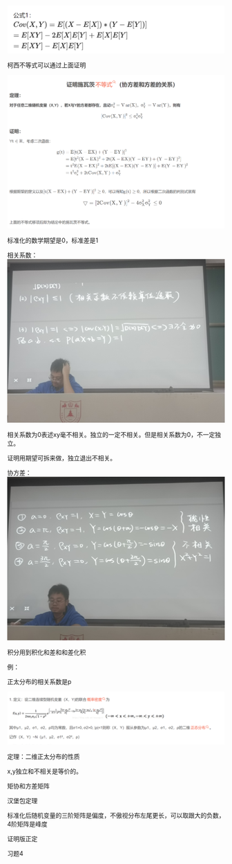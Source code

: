 ![image-20221020140959650](协方差.assets/image-20221020140959650.png)

柯西不等式可以通过上面证明

![image-20221020141423460](协方差.assets/image-20221020141423460.png)

标准化的数学期望是0，标准差是1

相关系数：![img](协方差.assets/9FE39EBAF4F630BED0C52C0D0E31843E.jpg)

相关系数为0表述xy毫不相关。独立的一定不相关。但是相关系数为0，不一定独立。

证明用期望可拆来做，独立退出不相关。

协方差：![img](协方差.assets/0F4E6E5297C4E5EB6105075FF683D427.jpg)

积分用到积化和差和和差化积

例：

正太分布的相关系数是p

![image-20221020144918442](协方差.assets/image-20221020144918442.png)

定理：二维正太分布的性质

x,y独立和不相关是等价的。

矩协和方差矩阵

汉堡包定理

标准化后随机变量的三阶矩阵是偏度，不傲视分布左尾更长，可以取跟大的负数，4阶矩阵是峰度

证明版正定

习题4

